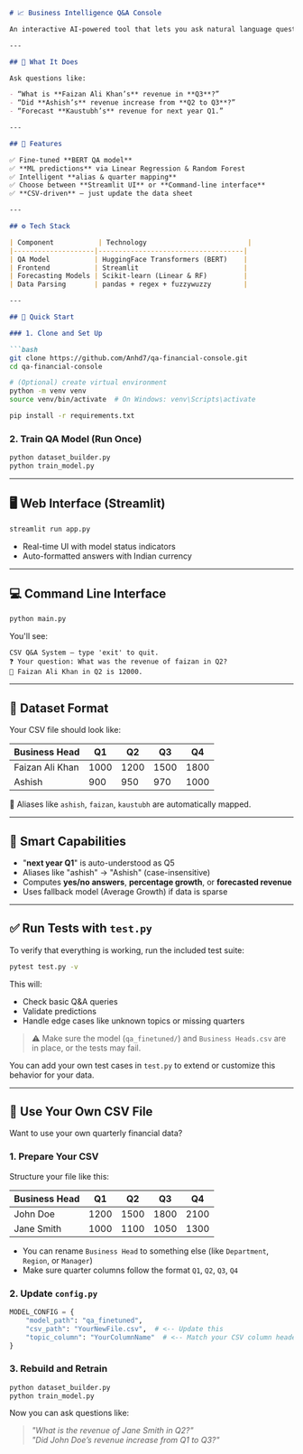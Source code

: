 ```markdown
# 📈 Business Intelligence Q&A Console

An interactive AI-powered tool that lets you ask natural language questions about financial data (from a CSV) and get **instant answers or predictions** — via Web UI or CLI.

---

## 🧠 What It Does

Ask questions like:

- “What is **Faizan Ali Khan’s** revenue in **Q3**?”
- “Did **Ashish’s** revenue increase from **Q2 to Q3**?”
- “Forecast **Kaustubh’s** revenue for next year Q1.”

---

## 🧰 Features

✅ Fine-tuned **BERT QA model**  
✅ **ML predictions** via Linear Regression & Random Forest  
✅ Intelligent **alias & quarter mapping**  
✅ Choose between **Streamlit UI** or **Command-line interface**  
✅ **CSV-driven** — just update the data sheet

---

## ⚙️ Tech Stack

| Component           | Technology                         |
|--------------------|------------------------------------|
| QA Model           | HuggingFace Transformers (BERT)    |
| Frontend           | Streamlit                          |
| Forecasting Models | Scikit-learn (Linear & RF)         |
| Data Parsing       | pandas + regex + fuzzywuzzy        |

---

## 🚀 Quick Start

### 1. Clone and Set Up

```bash
git clone https://github.com/Anhd7/qa-financial-console.git
cd qa-financial-console

# (Optional) create virtual environment
python -m venv venv
source venv/bin/activate  # On Windows: venv\Scripts\activate

pip install -r requirements.txt
```

### 2. Train QA Model (Run Once)

```bash
python dataset_builder.py
python train_model.py
```

---

## 🖥️ Web Interface (Streamlit)

```bash
streamlit run app.py
```

- Real-time UI with model status indicators  
- Auto-formatted answers with Indian currency

---

## 💻 Command Line Interface

```bash
python main.py
```

You'll see:
```
CSV Q&A System — type 'exit' to quit.
❓ Your question: What was the revenue of faizan in Q2?
🧠 Faizan Ali Khan in Q2 is 12000.
```

---

## 🧾 Dataset Format

Your CSV file should look like:

| Business Head     | Q1   | Q2   | Q3   | Q4   |
|-------------------|------|------|------|------|
| Faizan Ali Khan   | 1000 | 1200 | 1500 | 1800 |
| Ashish            | 900  | 950  | 970  | 1000 |

📝 Aliases like `ashish`, `faizan`, `kaustubh` are automatically mapped.

---

## 🔮 Smart Capabilities

- "**next year Q1**" is auto-understood as Q5  
- Aliases like "ashish" → "Ashish" (case-insensitive)  
- Computes **yes/no answers**, **percentage growth**, or **forecasted revenue**  
- Uses fallback model (Average Growth) if data is sparse

---

## ✅ Run Tests with `test.py`

To verify that everything is working, run the included test suite:

```bash
pytest test.py -v
```

This will:
- Check basic Q&A queries
- Validate predictions
- Handle edge cases like unknown topics or missing quarters

> ⚠️ Make sure the model (`qa_finetuned/`) and `Business Heads.csv` are in place, or the tests may fail.

You can add your own test cases in `test.py` to extend or customize this behavior for your data.

---

## 🔄 Use Your Own CSV File

Want to use your own quarterly financial data?

### 1. Prepare Your CSV

Structure your file like this:

| Business Head     | Q1   | Q2   | Q3   | Q4   |
|-------------------|------|------|------|------|
| John Doe          | 1200 | 1500 | 1800 | 2100 |
| Jane Smith        | 1000 | 1100 | 1050 | 1300 |

- You can rename `Business Head` to something else (like `Department`, `Region`, or `Manager`)
- Make sure quarter columns follow the format `Q1`, `Q2`, `Q3`, `Q4`

### 2. Update `config.py`

```python
MODEL_CONFIG = {
    "model_path": "qa_finetuned",
    "csv_path": "YourNewFile.csv",  # <-- Update this
    "topic_column": "YourColumnName"  # <-- Match your CSV column header
}
```

### 3. Rebuild and Retrain

```bash
python dataset_builder.py
python train_model.py
```

Now you can ask questions like:  
> *"What is the revenue of Jane Smith in Q2?"*  
> *"Did John Doe’s revenue increase from Q1 to Q3?"*
